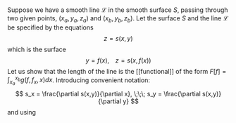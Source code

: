 Suppose we have a smooth line $\mathcal{L}$ in the smooth surface $S$, passing through two given points, $(x_a, y_a, z_a)$ and $(x_b, y_b, z_b)$. Let the surface $S$ and the line $\mathcal{L}$ be specified by the equations 
$$
z = s(x,y)
$$
which is the surface
$$
y= f(x), \;\;\;\; z = s(x,f(x))
$$
Let us show that the length of the line is the [[functional]] of the form $F[f] = \int^{x_b}_{x_a} g(f,f_x,x)dx$. Introducing convenient notation:
$$
s_x = \frac{\partial s(x,y)}{\partial x}, \;\;\; s_y = \frac{\partial s(x,y)}{\partial y}
$$
and using 
